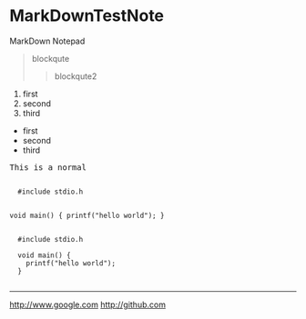 # MarkDownTestNote
MarkDown Notepad

> blockqute
>> blockqute2

1. first
2. second
3. third

- first
- second
- third

<pre>
This is a normal
</pre>

<code>
  #include stdio.h
  
  void main() {
    printf("hello world");
  }
  </code>
  
<pre>
<code>
  #include stdio.h
  
  void main() {
    printf("hello world");
  }
  </code>
</pre>

<hr/>

<http://www.google.com>
<http://github.com>
